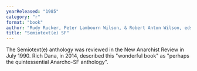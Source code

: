 ```yaml
---
yearReleased: "1985"
category: "r"
format: "book"
author: "Rudy Rucker, Peter Lambourn Wilson, & Robert Anton Wilson, eds"
title: "Semiotext(e) SF"
---
```

The Semiotext(e) anthology was reviewed in the   New Anarchist Review in July 1990. Rich Dana, in 2014, described this  "wonderful book" as "perhaps the quintessential Anarcho-SF anthology".
 
